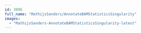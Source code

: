 ```yaml
---
id: 3896
full_name: "MathijsSanders/AnnotateBAMStatisticsSingularity"
images: 
  - "MathijsSanders-AnnotateBAMStatisticsSingularity-latest"
---
```

